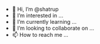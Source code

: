 - 👋 Hi, I’m @shatrup
- 👀 I’m interested in ...
- 🌱 I’m currently learning ...
- 💞️ I’m looking to collaborate on ...
- 📫 How to reach me ...

<!---
shatrup/shatrup is a ✨ special ✨ repository because its `README.md` (this file) appears on your GitHub profile.
You can click the Preview link to take a look at your changes.
--->
